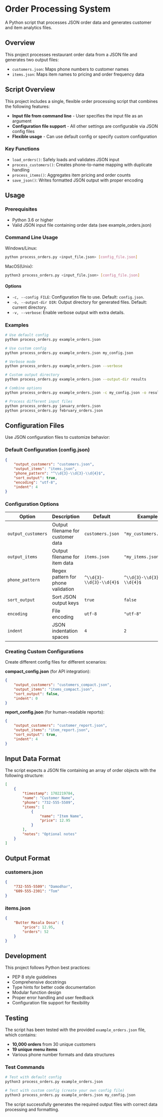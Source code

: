 # Order Processing System

A Python script that processes JSON order data and generates customer and item analytics files.

## Overview

This project processes restaurant order data from a JSON file and generates two output files:

- `customers.json`: Maps phone numbers to customer names
- `items.json`: Maps item names to pricing and order frequency data

## Script Overview

This project includes a single, flexible order processing script that combines the following features:

- **Input file from command line** - User specifies the input file as an argument
- **Configuration file support** - All other settings are configurable via JSON config files
- **Flexible usage** - Can use default config or specify custom configuration

### Key Functions

- `load_orders()`: Safely loads and validates JSON input
- `process_customers()`: Creates phone-to-name mapping with duplicate handling
- `process_items()`: Aggregates item pricing and order counts
- `save_json()`: Writes formatted JSON output with proper encoding

## Usage

### Prerequisites

- Python 3.6 or higher
- Valid JSON input file containing order data (see example_orders.json)

### Command Line Usage

Windows/Linux:

```bash
python process_orders.py <input_file.json> [config_file.json]
```

MacOS(Unix):

```bash
python3 process_orders.py <input_file.json> [config_file.json]
```

#### Options

- `-c, --config FILE`: Configuration file to use. Default: `config.json`.
- `-o, --output-dir DIR`: Output directory for generated files. Default: current directory.
- `-v, --verbose`: Enable verbose output with extra details.

### Examples

```bash
# Use default config
python process_orders.py example_orders.json

# Use custom config
python process_orders.py example_orders.json my_config.json

# Verbose mode
python process_orders.py example_orders.json --verbose

# Custom output directory
python process_orders.py example_orders.json --output-dir results

# Combine options
python process_orders.py example_orders.json -c my_config.json -o results -v

# Process different input files
python process_orders.py january_orders.json
python process_orders.py february_orders.json
```

## Configuration Files

Use JSON configuration files to customize behavior:

### Default Configuration (config.json)

```json
{
	"output_customers": "customers.json",
	"output_items": "items.json",
	"phone_pattern": "^\\d{3}-\\d{3}-\\d{4}$",
	"sort_output": true,
	"encoding": "utf-8",
	"indent": 4
}
```

### Configuration Options

| Option             | Description                        | Default                  | Example                  |
| ------------------ | ---------------------------------- | ------------------------ | ------------------------ |
| `output_customers` | Output filename for customer data  | `customers.json`         | `"my_customers.json"`    |
| `output_items`     | Output filename for item data      | `items.json`             | `"my_items.json"`        |
| `phone_pattern`    | Regex pattern for phone validation | `^\\d{3}-\\d{3}-\\d{4}$` | `^\\d{3}-\\d{3}-\\d{4}$` |
| `sort_output`      | Sort JSON output keys              | `true`                   | `false`                  |
| `encoding`         | File encoding                      | `utf-8`                  | `"utf-8"`                |
| `indent`           | JSON indentation spaces            | `4`                      | `2`                      |

### Creating Custom Configurations

Create different config files for different scenarios:

**compact_config.json** (for API integration):

```json
{
	"output_customers": "customers_compact.json",
	"output_items": "items_compact.json",
	"sort_output": false,
	"indent": 0
}
```

**report_config.json** (for human-readable reports):

```json
{
	"output_customers": "customer_report.json",
	"output_items": "item_report.json",
	"sort_output": true,
	"indent": 4
}
```

## Input Data Format

The script expects a JSON file containing an array of order objects with the following structure:

```json
[
	{
		"timestamp": 1702219784,
		"name": "Customer Name",
		"phone": "732-555-5509",
		"items": [
			{
				"name": "Item Name",
				"price": 12.95
			}
		],
		"notes": "Optional notes"
	}
]
```

## Output Format

### customers.json

```json
{
	"732-555-5509": "Damodhar",
	"609-555-2301": "Tom"
}
```

### items.json

```json
{
	"Butter Masala Dosa": {
		"price": 12.95,
		"orders": 52
	}
}
```

## Development

This project follows Python best practices:

- PEP 8 style guidelines
- Comprehensive docstrings
- Type hints for better code documentation
- Modular function design
- Proper error handling and user feedback
- Configuration file support for flexibility

## Testing

The script has been tested with the provided `example_orders.json` file, which contains:

- **10,000 orders** from 30 unique customers
- **19 unique menu items**
- Various phone number formats and data structures

### Test Commands

```bash
# Test with default config
python3 process_orders.py example_orders.json

# Test with custom config (create your own config file)
python3 process_orders.py example_orders.json my_config.json
```

The script successfully generates the required output files with correct data processing and formatting.

